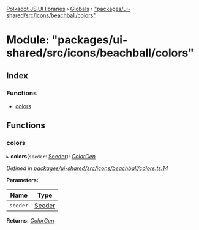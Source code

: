 [Polkadot JS UI libraries](../README.md) › [Globals](../globals.md) › ["packages/ui-shared/src/icons/beachball/colors"](_packages_ui_shared_src_icons_beachball_colors_.md)

# Module: "packages/ui-shared/src/icons/beachball/colors"

## Index

### Functions

* [colors](_packages_ui_shared_src_icons_beachball_colors_.md#colors)

## Functions

###  colors

▸ **colors**(`seeder`: [Seeder](_packages_ui_shared_src_icons_beachball_types_.md#seeder)): *[ColorGen](../interfaces/_packages_ui_shared_src_icons_beachball_types_.colorgen.md)*

*Defined in [packages/ui-shared/src/icons/beachball/colors.ts:14](https://github.com/polkadot-js/ui/blob/11f560727/packages/ui-shared/src/icons/beachball/colors.ts#L14)*

**Parameters:**

Name | Type |
------ | ------ |
`seeder` | [Seeder](_packages_ui_shared_src_icons_beachball_types_.md#seeder) |

**Returns:** *[ColorGen](../interfaces/_packages_ui_shared_src_icons_beachball_types_.colorgen.md)*
